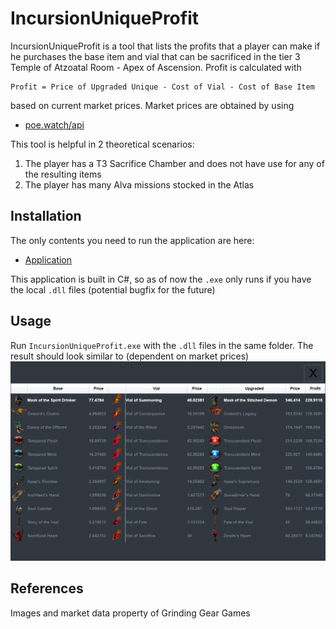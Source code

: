 # IncursionUniqueProfit

IncursionUniqueProfit is a tool that lists the profits that a player can make if he purchases the base item and vial that can be sacrificed in the tier 3 Temple of Atzoatal Room - Apex of Ascension. Profit is calculated with
```
Profit = Price of Upgraded Unique - Cost of Vial - Cost of Base Item
```
based on current market prices. Market prices are obtained by using
* [poe.watch/api](https://poe.watch/api)

This tool is helpful in 2 theoretical scenarios:

1. The player has a T3 Sacrifice Chamber and does not have use for any of the resulting items
2. The player has many Alva missions stocked in the Atlas

## Installation
The only contents you need to run the application are here:
* [Application](https://github.com/arnoldwang97/IncursionUniqueProfit/tree/master/IncursionProfitMacro/Application)

This application is built in C#, so as of now the `.exe` only runs if you have the local `.dll` files (potential bugfix for the future)

## Usage
Run `IncursionUniqueProfit.exe` with the `.dll` files in the same folder. The result should look similar to
(dependent on market prices)
![Example Image](/readmeExample.png)

## References
Images and market data property of Grinding Gear Games
